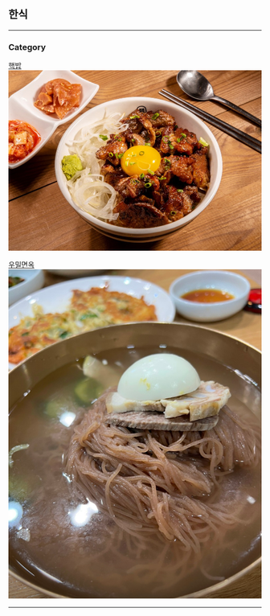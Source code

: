 ## 한식

---

### Category

[핵밥](/hackbob/hackbob.md)
<img src="hackbob/img/food.jpg?raw=true"/>

[우밀면옥](/woomil/woomil.md)
<img src="woomil/img/food.png?raw=true"/>


---
